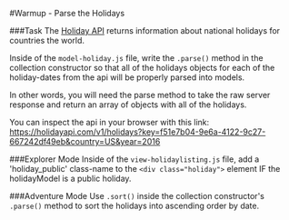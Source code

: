 #Warmup - Parse the Holidays

###Task
The [Holiday API](https://holidayapi.com/) returns information about national holidays for countries the world.

Inside of the `model-holiday.js` file, write the `.parse()` method in the collection constructor so that all of the holidays objects for each of the holiday-dates from the api will be properly parsed into models. 

In other words, you will need the parse method to take the raw server response and return an array of objects with all of the holidays.

You can inspect the api in your browser with this link:
https://holidayapi.com/v1/holidays?key=f51e7b04-9e6a-4122-9c27-667242df49eb&country=US&year=2016

###Explorer Mode
Inside of the `view-holidaylisting.js` file, add a 'holiday_public' class-name to the  `<div class="holiday">` element IF the holidayModel is a public holiday.

###Adventure Mode
Use `.sort()` inside the collection constructor's `.parse()` method to sort the holidays into ascending order by date.